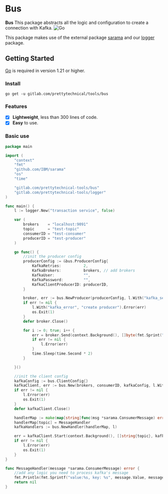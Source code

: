 # Bus

**Bus** This package abstracts all the logic and configuration to create a connection with Kafka.
![Go](https://img.shields.io/badge/Golang-1.21-blue.svg?logo=go&longCache=true&style=flat)

This package makes use of the external package [sarama](github.com/Shopify/sarama) and our [logger](gitlab.com/prettytechnical/tools/logger) package.


## Getting Started

[Go](https://golang.org/) is required in version 1.21 or higher.

### Install

`go get -u gitlab.com/prettytechnical/tools/bus`

### Features

* [x] **Lightweight**, less than 300 lines of code.
* [x] **Easy** to use.

### Basic use

```go
package main

import (
	"context"
	"fmt"
	"github.com/IBM/sarama"
	"os"
	"time"

	"gitlab.com/prettytechnical-tools/bus"
	"gitlab.com/prettytechnical-tools/logger"
)

func main() {
	l := logger.New("transaction service", false)

	var (
		brokers    = "localhost:9091"
		topic      = "test-topic"
		consumerID = "test-consumer"
		producerID = "test-producer"
	)

	go func() {
		//init the producer config
		producerConfig := &bus.ProducerConfig{
			KafkaRetries:          2,
			KafkaBrokers:          brokers, // add brokers
			KafkaUser:             "",
			KafkaPassword:         "",
			KafkaClientProducerID: producerID,
		}

		broker, err := bus.NewProducer(producerConfig, l.With("kafka_service", "producer")) // create the producer
		if err != nil {
			l.With("kafka_error", "create producer").Error(err)
			os.Exit(1)
		}
		defer broker.Close()

		for i := 0; true; i++ {
			err = broker.Send(context.Background(), []byte(fmt.Sprint("test-message-", i)), topic, "key", 0) //send message
			if err != nil {
				l.Error(err)
			}
			time.Sleep(time.Second * 2)
		}

	}()

	//init the client config
	kafkaConfig := bus.ClientConfig{}
	kafkaClient, err := bus.New(brokers, consumerID, kafkaConfig, l.With("scope", "kafka-client")) // create the client
	if err != nil {
		l.Error(err)
		os.Exit(1)
	}
	defer kafkaClient.Close()

	handlerMap := make(map[string]func(msg *sarama.ConsumerMessage) error)
	handlerMap[topic] = MessageHandler
	kafkaHandlers := bus.NewHandler(handlerMap, l)

	err = kafkaClient.Start(context.Background(), []string{topic}, kafkaHandlers) //start to consume message
	if err != nil {
		l.Error(err)
		os.Exit(1)
	}
}

func MessageHandler(message *sarama.ConsumerMessage) error {
	//add any logic you need to process kafka's message
	fmt.Println(fmt.Sprintf("value:%s, key: %s", message.Value, message.Key))
	return nil
}

```